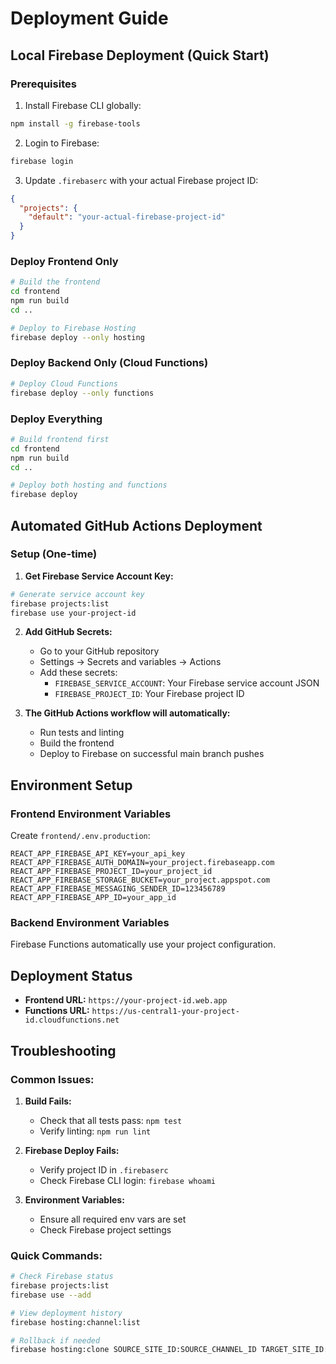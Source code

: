 #  Deployment Guide

## Local Firebase Deployment (Quick Start)

### Prerequisites
1. Install Firebase CLI globally:
```bash
npm install -g firebase-tools
```

2. Login to Firebase:
```bash
firebase login
```

3. Update `.firebaserc` with your actual Firebase project ID:
```json
{
  "projects": {
    "default": "your-actual-firebase-project-id"
  }
}
```

### Deploy Frontend Only
```bash
# Build the frontend
cd frontend
npm run build
cd ..

# Deploy to Firebase Hosting
firebase deploy --only hosting
```

### Deploy Backend Only (Cloud Functions)
```bash
# Deploy Cloud Functions
firebase deploy --only functions
```

### Deploy Everything
```bash
# Build frontend first
cd frontend
npm run build
cd ..

# Deploy both hosting and functions
firebase deploy
```

## Automated GitHub Actions Deployment

### Setup (One-time)

1. **Get Firebase Service Account Key:**
```bash
# Generate service account key
firebase projects:list
firebase use your-project-id
```

2. **Add GitHub Secrets:**
   - Go to your GitHub repository
   - Settings → Secrets and variables → Actions
   - Add these secrets:
     - `FIREBASE_SERVICE_ACCOUNT`: Your Firebase service account JSON
     - `FIREBASE_PROJECT_ID`: Your Firebase project ID

3. **The GitHub Actions workflow will automatically:**
   - Run tests and linting
   - Build the frontend
   - Deploy to Firebase on successful main branch pushes

## Environment Setup

### Frontend Environment Variables
Create `frontend/.env.production`:
```env
REACT_APP_FIREBASE_API_KEY=your_api_key
REACT_APP_FIREBASE_AUTH_DOMAIN=your_project.firebaseapp.com
REACT_APP_FIREBASE_PROJECT_ID=your_project_id
REACT_APP_FIREBASE_STORAGE_BUCKET=your_project.appspot.com
REACT_APP_FIREBASE_MESSAGING_SENDER_ID=123456789
REACT_APP_FIREBASE_APP_ID=your_app_id
```

### Backend Environment Variables
Firebase Functions automatically use your project configuration.

##  Deployment Status

- **Frontend URL:** `https://your-project-id.web.app`
- **Functions URL:** `https://us-central1-your-project-id.cloudfunctions.net`

## Troubleshooting

### Common Issues:

1. **Build Fails:**
   - Check that all tests pass: `npm test`
   - Verify linting: `npm run lint`

2. **Firebase Deploy Fails:**
   - Verify project ID in `.firebaserc`
   - Check Firebase CLI login: `firebase whoami`

3. **Environment Variables:**
   - Ensure all required env vars are set
   - Check Firebase project settings

### Quick Commands:
```bash
# Check Firebase status
firebase projects:list
firebase use --add

# View deployment history
firebase hosting:channel:list

# Rollback if needed
firebase hosting:clone SOURCE_SITE_ID:SOURCE_CHANNEL_ID TARGET_SITE_ID:TARGET_CHANNEL_ID
```
